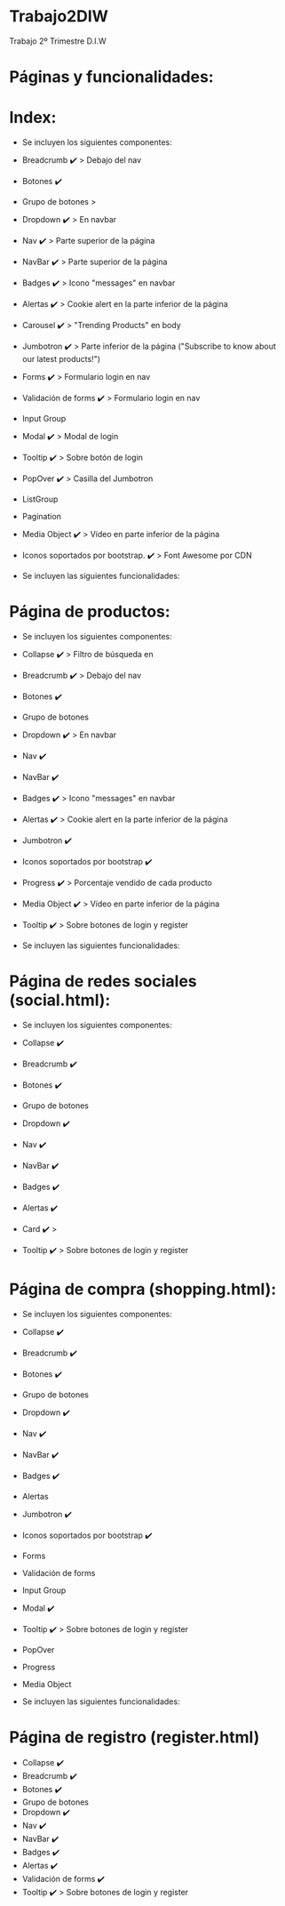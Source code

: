 # Trabajo2DIW
Trabajo 2º Trimestre D.I.W

# Páginas y funcionalidades:

# Index:

* Se incluyen los siguientes componentes:

* Breadcrumb :heavy_check_mark: > Debajo del nav
* Botones :heavy_check_mark:
* Grupo de botones >
* Dropdown :heavy_check_mark: > En navbar
* Nav :heavy_check_mark: > Parte superior de la página
* NavBar :heavy_check_mark: > Parte superior de la página
* Badges :heavy_check_mark: > Icono "messages" en navbar
* Alertas :heavy_check_mark: > Cookie alert en la parte inferior de la página
* Carousel :heavy_check_mark: > "Trending Products" en body
* Jumbotron :heavy_check_mark: > Parte inferior de la página ("Subscribe to know about our latest products!")
* Forms :heavy_check_mark: > Formulario login en nav
* Validación de forms :heavy_check_mark: > Formulario login en nav
* Input Group 
* Modal :heavy_check_mark: > Modal de login
* Tooltip :heavy_check_mark: > Sobre botón de login
* PopOver :heavy_check_mark: > Casilla del Jumbotron
* ListGroup 
* Pagination 
* Media Object :heavy_check_mark: > Vídeo en parte inferior de la página
* Iconos soportados por bootstrap. :heavy_check_mark: > Font Awesome por CDN

* Se incluyen las siguientes funcionalidades:

# Página de productos:
* Se incluyen los siguientes componentes:

* Collapse :heavy_check_mark: > Filtro de búsqueda en <aside>
* Breadcrumb :heavy_check_mark: > Debajo del nav 
* Botones :heavy_check_mark:
* Grupo de botones
* Dropdown :heavy_check_mark: > En navbar 
* Nav :heavy_check_mark:
* NavBar :heavy_check_mark:
* Badges :heavy_check_mark: > Icono "messages" en navbar
* Alertas :heavy_check_mark: > Cookie alert en la parte inferior de la página
* Jumbotron :heavy_check_mark:
* Iconos soportados por bootstrap :heavy_check_mark:
* Progress :heavy_check_mark: > Porcentaje vendido de cada producto
* Media Object :heavy_check_mark: > Vídeo en parte inferior de la página
* Tooltip :heavy_check_mark: > Sobre botones de login y register

* Se incluyen las siguientes funcionalidades:

# Página de redes sociales (social.html):
* Se incluyen los siguientes componentes:

* Collapse :heavy_check_mark:
* Breadcrumb :heavy_check_mark:
* Botones :heavy_check_mark:
* Grupo de botones
* Dropdown :heavy_check_mark:
* Nav :heavy_check_mark:
* NavBar :heavy_check_mark:
* Badges :heavy_check_mark:
* Alertas :heavy_check_mark:
* Card :heavy_check_mark: > 
* Tooltip :heavy_check_mark: > Sobre botones de login y register

# Página de compra (shopping.html):

* Se incluyen los siguientes componentes:

* Collapse :heavy_check_mark:
* Breadcrumb :heavy_check_mark:
* Botones :heavy_check_mark:
* Grupo de botones
* Dropdown :heavy_check_mark:
* Nav :heavy_check_mark:
* NavBar :heavy_check_mark:
* Badges :heavy_check_mark:
* Alertas
* Jumbotron :heavy_check_mark:
* Iconos soportados por bootstrap :heavy_check_mark:
* Forms
* Validación de forms
* Input Group
* Modal :heavy_check_mark:
* Tooltip :heavy_check_mark: > Sobre botones de login y register 
* PopOver 
* Progress 
* Media Object 

* Se incluyen las siguientes funcionalidades:

# Página de registro (register.html)

* Collapse :heavy_check_mark:
* Breadcrumb :heavy_check_mark:
* Botones :heavy_check_mark:
* Grupo de botones
* Dropdown :heavy_check_mark:
* Nav :heavy_check_mark:
* NavBar :heavy_check_mark:
* Badges :heavy_check_mark:
* Alertas :heavy_check_mark:
* Validación de forms :heavy_check_mark:
* Tooltip :heavy_check_mark: > Sobre botones de login y register
